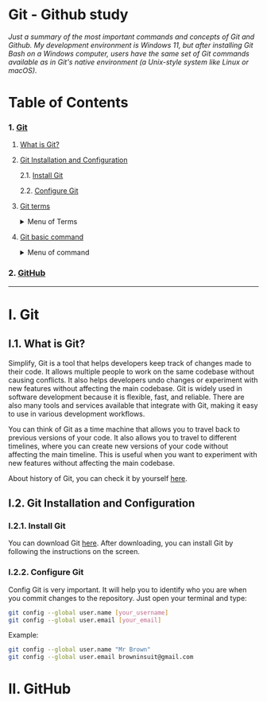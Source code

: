 # Git - Github study

<p><i>Just a summary of the most important commands and concepts of Git and Github. My development environment is Windows 11, but after installing Git Bash on a Windows computer, users have the same set of Git commands available as in Git's native environment (a Unix-style system like Linux or macOS).</i></p>

# Table of Contents

### 1. [Git](#I-git)

1. [What is Git?](#I-1-what-is-git-?)
2. [Git Installation and Configuration](#I-2-git-installation-and-configuration)

   2.1. [Install Git](#I-2-1-install-git)

   2.2. [Configure Git](#I-2-2-configure-git)

3. [Git terms](#I-3-git-terms)
   <details>
       <summary>Menu of Terms</summary>

   3.1. [Repository](#I-3-1-repository)

   3.2. [Working directory](#I-3-2-working-directory)

   3.3. [Staging area](#I-3-3-staging-area)

   3.4. [Commit](#I-3-4-commit)

   3.5. [Branch](#I-3-5-branch)

   3.6. [Merge](#I-3-6-merge)

   3.8. [Fork](#I-3-8-fork)

   3.9. [Pull request](#I-3-9-pull-request)

   3.10. [Clone](#I-3-10-clone)

   3.11. [Push](#I-3-11-push)

   3.12. [Pull](#I-3-12-pull)

   3.13. [Fetch](#I-3-13-fetch)

   3.14. [Remote](#I-3-14-remote)

   3.15. [Origin](#I-3-15-origin)

   3.16. [Upstream](#I-3-16-upstream)

   3.17. [HEAD](#I-3-17-head)

   3.18. [Master](#I-3-18-master)

   3.19. [Stash](#I-3-19-stash)

   3.20. [Tag](#I-3-20-tag)

   3.21. [Revert](#I-3-22-revert)

   3.22. [Reset](#I-3-23-reset)

   3.23. [Checkout](#I-3-24-checkout)

   3.24. [Diff](#I-3-25-diff)

   3.25. [Status](#I-3-26-status)

   3.26. [Log](#I-3-27-log)

   </details>

4. [Git basic command](#I-3-git-basic-command)
   <details>
           <summary>Menu of command</summary>

   4.1. [git status](#I-4-1-git-status)

   4.2. [git init](#I-4-2-git-init)

   4.3. [git add](#I-4-3-git-add)

   4.4. [git commit](#I-4-4-git-commit)

   4.5. [git log](#I-4-5-git-log)

   4.6. [git branch](#I-4-6-git-branch)

   4.7. [git checkout](#I-4-7-git-checkout)

   4.8. [git merge](#I-4-8-git-merge)

   4.9 [git diff](#I-4-9-git-diff)

   4.10. [git stash](#I-4-10-git-stash)

   4.11. [git tag](#I-4-11-git-tag)

   4.12. [git revert](#I-4-12-git-revert)

   4.13. [git reset](#I-4-13-git-reset)

   4.14. [git remote](#I-4-14-git-remote)

   4.15. [git push](#I-4-15-git-push)

   4.16. [git pull](#I-4-16-git-pull)

   4.17. [git fetch](#I-4-17-git-fetch)

   4.18. [git clone](#I-4-18-git-clone)

   4.19. [git config](#I-4-19-git-config)

   4.20. [git mv](#I-4-20-git-mv)

   4.21. [git rm](#I-4-21-git-rm)

   4.22. [git restore](#I-4-22-git-restore)

   </details>

### 2. [GitHub](#II-github)

---

# I. Git <a name="I-git"></a>

## I.1. What is Git? <a name="I-1-what-is-git-?"></a>

Simplify, Git is a tool that helps developers keep track of changes made to their code. It allows multiple people to work on the same codebase without causing conflicts. It also helps developers undo changes or experiment with new features without affecting the main codebase. Git is widely used in software development because it is flexible, fast, and reliable. There are also many tools and services available that integrate with Git, making it easy to use in various development workflows.

You can think of Git as a time machine that allows you to travel back to previous versions of your code. It also allows you to travel to different timelines, where you can create new versions of your code without affecting the main timeline. This is useful when you want to experiment with new features without affecting the main codebase.

About history of Git, you can check it by yourself [here](https://www.geeksforgeeks.org/history-of-git/).

## I.2. Git Installation and Configuration <a name="I-2-git-installation-and-configuration"></a>

### I.2.1. Install Git <a name="I-2-1-install-git"></a>

You can download Git [here](https://git-scm.com/downloads). After downloading, you can install Git by following the instructions on the screen.

### I.2.2. Configure Git <a name="I-2-2-configure-git"></a>

Config Git is very important. It will help you to identify who you are when you commit changes to the repository. Just open your terminal and type:

```bash
git config --global user.name [your_username]
git config --global user.email [your_email]
```

Example:

```bash
git config --global user.name "Mr Brown"
git config --global user.email browninsuit@gmail.com
```

# II. GitHub
